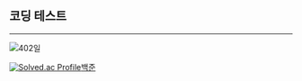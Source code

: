 ## 코딩 테스트
---
![402일](https://user-images.githubusercontent.com/89558087/196448374-671c7b7a-477d-439d-aeb9-2a5d4363c372.png)

[![Solved.ac Profile](http://mazassumnida.wtf/api/generate_badge?boj=agent227)](https://solved.ac/agent227/)<a href="https://solved.ac/profile/agent227">백준</a>
